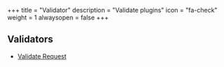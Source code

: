 +++
title = "Validator"
description = "Validate plugins"
icon = "fa-check"
weight = 1
alwaysopen = false
+++

## Validators
* [Validate Request](https://github.com/travelgateX)
